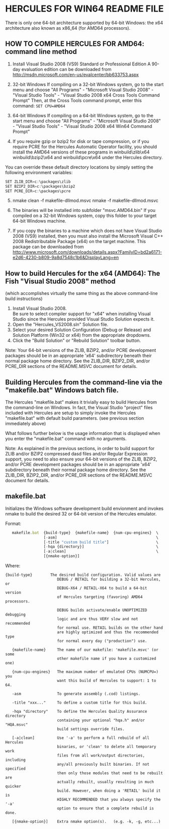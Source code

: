 # HERCULES FOR WIN64 README FILE
There is only one 64-bit architecture supported by 64-bit Windows: the x64 architecture also known as x86_64 (for AMD64 processors).

## HOW TO COMPILE HERCULES FOR AMD64: command line method
1. Install Visual Studio 2008 (VS9) Standard or Professional Edition
A 90-day evaluation edition can be downloaded from http://msdn.microsoft.com/en-us/evalcenter/bb633753.aspx

2. 32-bit Windows
If compiling on a 32-bit Windows system, go to the start menu and choose "All Programs" - "Microsoft Visual Studio 2008" - "Visual Studio Tools" - "Visual Studio 2008 x64 Cross Tools Command Prompt"
Then, at the Cross Tools command prompt, enter this command: `SET CPU=AMD64`

3. 64-bit Windows
If compiling on a 64-bit Windows system, go to the start menu and choose "All Programs" - "Microsoft Visual Studio 2008" - "Visual Studio Tools" - "Visual Studio 2008 x64 Win64 Command Prompt"

4. If you require gzip or bzip2 for disk or tape compression, or if you require PCRE for the Hercules Automatic Operator facility, you should install the AMD64 versions of these programs in winbuild\zlib\x64 winbuild\bzip2\x64 and winbuild\pcre\x64 under the Hercules directory.

You can override these default directory locations by simply setting the following environment variables:

```javascript
SET ZLIB_DIR=c:\packages\zlib
SET BZIP2_DIR=c:\packages\bzip2
SET PCRE_DIR=c:\packages\pcre
```

5. nmake clean -f makefile-dllmod.msvc
nmake -f makefile-dllmod.msvc

6. The binaries will be installed into subfolder "msvc.AMD64.bin"
If you compiled on a 32-bit Windows system, copy this folder to your target 64-bit Windows machine.

7. If you copy the binaries to a machine which does not have Visual Studio 2008 (VS9) installed, then you must also install the Microsoft Visual C++ 2008 Redistributable Package (x64) on the target machine. This package can be downloaded from http://www.microsoft.com/downloads/details.aspx?FamilyID=bd2a6171-e2d6-4230-b809-9a8d7548c1b6&DisplayLang=en

## How to build Hercules for the x64 (AMD64): The Fish "Visual Studio 2008" method
(which accomplishes virtually the same thing as the above command-line build instructions)

1. Install Visual Studio 2008.  
Be sure to select compiler support for "x64" when installing Visual Studio since the Hercules provided Visual Studio Solution expects it.
2. Open the "Hercules_VS2008.sln" Solution file.
3. Select your desired Solution Configuration (Debug or Release) and Solution Platform (Win32 or x64) from the appropriate dropdowns.
4. Click the "Build Solution" or "Rebuild Solution" toolbar button.

Note: Your 64-bit versions of the ZLIB, BZIP2, and/or PCRE development packages should be in an appropriate 'x64' subdirectory beneath their normal package home directory. See the ZLIB_DIR, BZIP2_DIR, and/or PCRE_DIR sections of the README.MSVC document for details.

##  Building Hercules from the command-line via the "makefile.bat" Windows batch file.
The Hercules "makefile.bat" makes it trivially easy to build Hercules from the command-line on Windows.  In fact, the Visual Studio "project" files included with Hercules are setup to simply invoke the Hercules "makefile.bat" with default build parameters.  (see previous section immediately above)

What follows further below is the usage information that is displayed when you enter the "makefile.bat" command with no arguments.

Note: As explained in the previous sections, in order to build support for ZLIB and/or BZIP2 compressed dasd files and/or Regular Expression support, you need to also ensure your 64-bit versions of the ZLIB, BZIP2, and/or PCRE development packages should be in an appropriate 'x64' subdirectory beneath their normal package home directory. See the ZLIB_DIR, BZIP2_DIR, and/or PCRE_DIR sections of the README.MSVC document for details.

## makefile.bat
Initializes the Windows software development build envionment and invokes nmake to build the desired 32 or 64-bit version of the Hercules emulator.

Format:

```javascript
   makefile.bat  {build-type}  {makefile-name}  {num-cpu-engines}  \
                 [-asm]                                            \
                 [-title "custom build title"]                     \
                 [-hqa {directory}]                                \
                 [-a|clean]                                        \
                 [{nmake-option}]
```

 Where:

```
{build-type}        The desired build configuration. Valid values are
                       DEBUG / RETAIL for building a 32-bit Hercules, or
                       DEBUG-X64 / RETAIL-X64 to build a 64-bit version
                       of Hercules targeting (favoring) AMD64 processors.

                       DEBUG builds activate/enable UNOPTIMIZED debugging
                       logic and are thus VERY slow and not recommended
                       for normal use. RETAIL builds on the other hand
                       are highly optimized and thus the recommended type
                       for normal every day ("production") use.

   {makefile-name}     The name of our makefile: 'makefile.msvc' (or some
                       other makefile name if you have a customized one)

   {num-cpu-engines}   The maximum number of emulated CPUs (NUMCPU=) you
                       want this build of Hercules to support: 1 to 64.

   -asm                To generate assembly (.cod) listings.

   -title "xxx..."     To define a custom title for this build.

   -hqa "directory"    To define the Hercules Quality Assurance directory
                       containing your optional "hqa.h" and/or "HQA.msvc"
                       build settings override files.

   [-a|clean]          Use '-a' to perform a full rebuild of all Hercules
                       binaries, or 'clean' to delete all temporary work
                       files from all work/output directories, including
                       any/all previously built binaries. If not specified
                       then only those modules that need to be rebuilt are
                       actually rebuilt, usually resulting in much quicker
                       build. However, when doing a 'RETAIL' build it is
                       HIGHLY RECOMMENDED that you always specify the '-a'
                       option to ensure that a complete rebuild is done.

   [{nmake-option}]    Extra nmake option(s).   (e.g. -k, -g, etc...)
```
